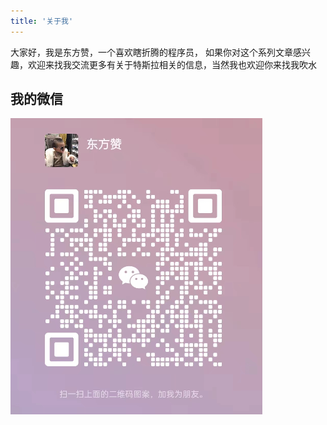 ```yaml
---
title: '关于我'
---
```


大家好，我是东方赞，一个喜欢瞎折腾的程序员， 如果你对这个系列文章感兴趣，欢迎来找我交流更多有关于特斯拉相关的信息，当然我也欢迎你来找我吹水

## 我的微信
![alt text](images/image.png)